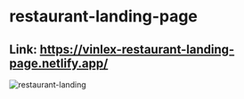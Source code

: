 # restaurant-landing-page
## Link: https://vinlex-restaurant-landing-page.netlify.app/

![restaurant-landing](https://user-images.githubusercontent.com/86681535/194703765-fab1e792-1621-4af6-9832-d4535478e73d.png)

